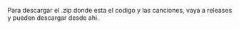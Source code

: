 Para descargar el .zip donde esta el codigo y las canciones, vaya a releases y pueden descargar desde ahi.
